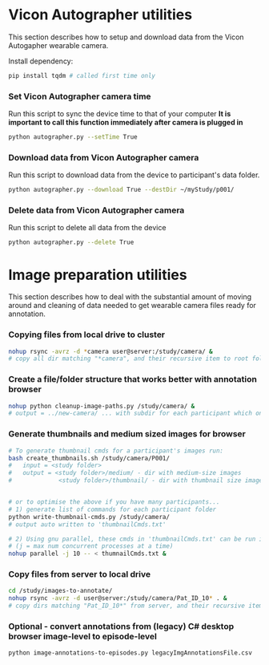 # Vicon Autographer utilities
This section describes how to setup and download data from the Vicon Autogapher
wearable camera.

Install dependency:
```bash
pip install tqdm # called first time only
```

### Set Vicon Autographer camera time
Run this script to sync the device time to that of your computer
**It is important to call this function immediately after camera is plugged in**
```bash
python autographer.py --setTime True
```

### Download data from Vicon Autographer camera
Run this script to download data from the device to participant's data folder.
```bash
python autographer.py --download True --destDir ~/myStudy/p001/
```

### Delete data from Vicon Autographer camera
Run this script to delete all data from the device
```bash
python autographer.py --delete True
```




# Image preparation utilities
This section describes how to deal with the substantial amount of moving around and cleaning of data needed to get wearable camera files ready for annotation.

### Copying files from local drive to cluster
```bash
nohup rsync -avrz -d *camera user@server:/study/camera/ &
# copy all dir matching "*camera", and their recursive item to root folder on server 
```

### Create a file/folder structure that works better with annotation browser
```bash
nohup python cleanup-image-paths.py /study/camera/ &
# output = ../new-camera/ ... with subdir for each participant which only contains images or image_table.txt
```

### Generate thumbnails and medium sized images for browser
```bash
# To generate thumbnail cmds for a participant's images run:
bash create_thumbnails.sh /study/camera/P001/
#   input = <study folder>
#   output = <study folder>/medium/ - dir with medium-size images
#             <study folder>/thumbnail/ - dir with thumbnail size images


# or to optimise the above if you have many participants...
# 1) generate list of commands for each participant folder
python write-thumbnail-cmds.py /study/camera/
# output auto written to 'thumbnailCmds.txt'

# 2) Using gnu parallel, these cmds in 'thumbnailCmds.txt' can be run in parallel:
# (j = max num concurrent processes at a time)
nohup parallel -j 10 -- < thumnailCmds.txt &
```

### Copy files from server to local drive
```bash
cd /study/images-to-annotate/
nohup rsync -avrz -d user@server:/study/camera/Pat_ID_10* . &
# copy dirs matching "Pat_ID_10*" from server, and their recursive item to pwd
```

### Optional - convert annotations from (legacy) C# desktop browser image-level to episode-level
```bash
python image-annotations-to-episodes.py legacyImgAnnotationsFile.csv
```

